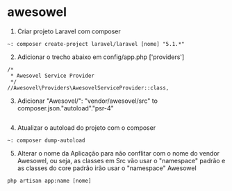 # awesowel

1. Criar projeto Laravel com composer 
```
~: composer create-project laravel/laravel [nome] "5.1.*"
```
2. Adicionar o trecho abaixo em config/app.php ['providers']
```
/*
 * Awesovel Service Provider
 */
//Awesovel\Providers\AwesovelServiceProvider::class,
```
3. Adicionar "Awesovel\/": "vendor/awesovel/src" to composer.json."autoload"."psr-4"
```

```
4. Atualizar o autoload do projeto com o composer
```
~: composer dump-autoload
```
5. Alterar o nome da Aplicação para não conflitar com o nome do vendor Awesowel, ou seja, as classes em Src vão usar o "namespace" padrão e as classes do core padrão irão usar o "namespace" Awesowel
```
php artisan app:name [nome]
```

